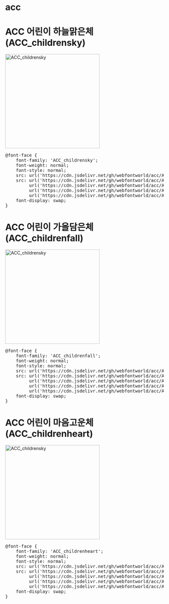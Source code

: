 # acc

# ACC 어린이 하늘맑은체(ACC_childrensky)

<a href="https://wess.tistory.com" target="_blank">
    <img src="https://webfontworld.github.io/acc/ACC_childrensky.jpg" alt="ACC_childrensky" style="width:300px">
</a>
<pre>
@font-face {
    font-family: 'ACC_childrensky';
    font-weight: normal;
    font-style: normal;
    src: url('https://cdn.jsdelivr.net/gh/webfontworld/acc/ACC_childrensky.eot');
    src: url('https://cdn.jsdelivr.net/gh/webfontworld/acc/ACC_childrensky.eot?#iefix') format('embedded-opentype'),
         url('https://cdn.jsdelivr.net/gh/webfontworld/acc/ACC_childrensky.woff2') format('woff2'),
         url('https://cdn.jsdelivr.net/gh/webfontworld/acc/ACC_childrensky.woff') format('woff'),
         url('https://cdn.jsdelivr.net/gh/webfontworld/acc/ACC_childrensky.ttf') format("truetype");
    font-display: swap;
} 
</pre>


# ACC 어린이 가을담은체(ACC_childrenfall)

<a href="https://wess.tistory.com" target="_blank">
    <img src="https://webfontworld.github.io/acc/ACC_childrenfall.jpg" alt="ACC_childrensky" style="width:300px">
</a>
<pre>
@font-face {
    font-family: 'ACC_childrenfall';
    font-weight: normal;
    font-style: normal;
    src: url('https://cdn.jsdelivr.net/gh/webfontworld/acc/ACC_childrenfall.eot');
    src: url('https://cdn.jsdelivr.net/gh/webfontworld/acc/ACC_childrenfall.eot?#iefix') format('embedded-opentype'),
         url('https://cdn.jsdelivr.net/gh/webfontworld/acc/ACC_childrenfall.woff2') format('woff2'),
         url('https://cdn.jsdelivr.net/gh/webfontworld/acc/ACC_childrenfall.woff') format('woff'),
         url('https://cdn.jsdelivr.net/gh/webfontworld/acc/ACC_childrenfall.ttf') format("truetype");
    font-display: swap;
} 
</pre>

# ACC 어린이 마음고운체(ACC_childrenheart)

<a href="https://wess.tistory.com" target="_blank">
    <img src="https://webfontworld.github.io/acc/ACC_childrenfall.jpg" alt="ACC_childrensky" style="width:300px">
</a>
<pre>
@font-face {
    font-family: 'ACC_childrenheart';
    font-weight: normal;
    font-style: normal;
    src: url('https://cdn.jsdelivr.net/gh/webfontworld/acc/ACC_childrenheart.eot');
    src: url('https://cdn.jsdelivr.net/gh/webfontworld/acc/ACC_childrenheart.eot?#iefix') format('embedded-opentype'),
         url('https://cdn.jsdelivr.net/gh/webfontworld/acc/ACC_childrenheart.woff2') format('woff2'),
         url('https://cdn.jsdelivr.net/gh/webfontworld/acc/ACC_childrenheart.woff') format('woff'),
         url('https://cdn.jsdelivr.net/gh/webfontworld/acc/ACC_childrenheart.ttf') format("truetype");
    font-display: swap;
} 
</pre>
